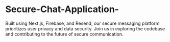 # Secure-Chat-Application-
Built using Next.js, Firebase, and Resend, our secure messaging platform prioritizes user privacy and data security. Join us in exploring the codebase and contributing to the future of secure communication.
